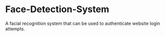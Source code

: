 # Face-Detection-System
A facial recognition system that can be used to authenticate website login attempts.

